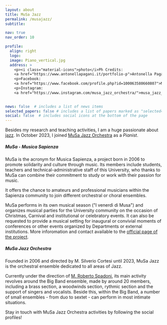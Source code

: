```yaml
---
layout: about
title: MuSa Jazz
permalink: /musajazz/
subtitle:

nav: true
nav_order: 10

profile:
  align: right
  logo:
  image: Piano_vertical.jpg
  address: >
    <p><i class="material-icons">photo</i>Ph Credits:
    <a href="https://www.antonellapagani.it/portfolio-p">Antonella Pagani</a></p>
    <p>Facebook:
    <a href="https://www.facebook.com/profile.php?id=100063580660807">Musa Jazz Orchestra</a></p>
    <p>Instagram:
    <a href="https://www.instagram.com/musa_jazz_orchestra/">musa_jazz_orchestra</a></p>
    

news: false  # includes a list of news items
selected_papers: false # includes a list of papers marked as "selected={true}"
social: false  # includes social icons at the bottom of the page
---
```


Besides my research and teaching activities, I am a huge passionate about [jazz](https://en.wikipedia.org/wiki/Jazz).
In October 2023, I joined [MuSa Jazz Orchestra](https://www.sapienzacrea.uniroma1.it/strutture/musa-jazz) as a *Pianist*.

##### MuSa - Musica Sapienza

MuSa is the acronym for Musica Sapienza, a project born in 2006 to promote solidarity and culture through music. Its members include students, teachers and technical-administrative staff of this University, who thanks to MuSa can combine their commitment to study or work with their passion for music.

It offers the chance to amateurs and professional musicians within the Sapienza community to join different orchestral or choral ensembles.

MuSa performs in its own musical season ("I venerdì di Musa") and organizes musical parties for the University community on the occasion of Christmas, Carnival and institutional or celebratory events. It can also be requested to provide a musical setting for inaugural or convivial moments of conferences or other events organized by Departments or external institutions.
More inforomation and contact available to the [official page of the project](https://www.sapienzacrea.uniroma1.it/strutture).

##### MuSa Jazz Orchestra

Founded in 2006 and directed by M. Silverio Cortesi until 2023, MuSa Jazz is the orchestral ensemble dedicated to all areas of Jazz.

Currently under the direction of [M. Roberto Spadoni](https://www.robertospadoni.com/), its main activity revolves around the Big Band ensemble, made by around 20 members, including a brass section, a woodwinds section, rythmic section and the support of singers and vocalists.
Beside this, within the Big Band, a number of small ensembles - from duo to sextet - can perform in most intimate situations.

Stay in touch with MuSa Jazz Orchestra activities by following the social profiles!

